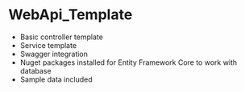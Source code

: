 # WebApi_Template
- Basic controller template
- Service template
- Swagger integration
- Nuget packages installed for Entity Framework Core to work with database
- Sample data included